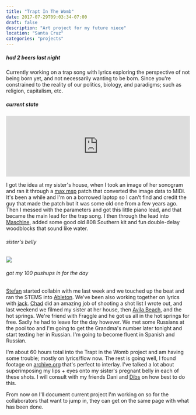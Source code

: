 ```yaml
---
title: "Trapt In The Womb"
date: 2017-07-29T09:03:34-07:00
draft: false
description: "Art project for my future niece"
location: "Santa Cruz"
categories: "projects"
---
```


##### had 2 beers last night

Currently working on a trap song with lyrics exploring the perspective of not being born yet, and not necessarily wanting to be born. Since you're constrained to the reality of our politics, biology, and paradigms; such as religion, capitalism, etc.

##### current state

<iframe width="100%" height="166" scrolling="no" frameborder="no" src="https://w.soundcloud.com/player/?url=https%3A//api.soundcloud.com/tracks/335856553%3Fsecret_token%3Ds-EugDO&amp;color=ff5500&amp;auto_play=false&amp;hide_related=false&amp;show_comments=true&amp;show_user=true&amp;show_reposts=false"></iframe>

I got the idea at my sister's house, when I took an image of her sonogram and ran it through a [max msp](https://cycling74.com/products/max/) patch that converted the image data to MIDI. It's been a while and I'm on a borrowed laptop so I can't find and credit the guy that made the patch but it was some old one from a few years ago. Then I messed with the parameters and got this little piano lead, and that became the main lead for the trap song. I then through the lead into [Maschine](), added some good old 808 Southern kit and fun double-delay woodblocks that sound like water.

###### sister's belly
<img src="/images/trapt-main.jpg"/>

###### got my 100 pushups in for the day

[Stefan](https://soundcloud.com/jimmothy_leary/old-indighostt) started collabin with me last week and we touched up the beat and ran the STEMS into [Ableton](https://www.ableton.com/en/).
We've been also working together on lyrics with [jack](https://soundcloud.com/wespr). [Chad](https://chadlamon.com) did an amazing job of shooting a shot list I wrote out, and last weekend we filmed my sister at her house, then [Avila Beach](http://www.visitavilabeach.com/), and the hot springs. We're friend with Fraggle and he got us all in the hot springs for free. Sadly he had to leave for the day however. We met some Russians at the pool too and I'm going to get the Grandma's number later tonight and start texting her in Russian. I'm going to become fluent in Spanish and Russian.

I'm about 60 hours total into the Trapt in the Womb project and am having some trouble; mostly on lyrics/flow now.
The rest is going well, I found footage on [archive.org](archive.org) that's perfect to interlay. I've talked a lot about superimposing my lips + eyes onto my sister's pregnant belly in each of these shots. I will consult with my friends Dani and [Dibs](https://soundcloud.com/mat-fukano) on how best to do this.

From now on I'll document current project I'm working on so for the collaborators that want to jump in, they can get on the same page with what has been done.
